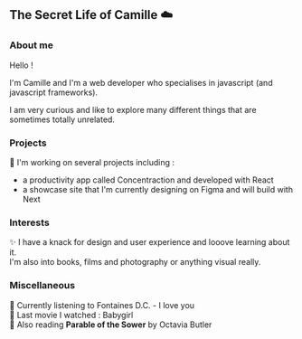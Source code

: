 ## The Secret Life of Camille :cloud:
### About me
Hello ! 

I'm Camille and I'm a web developer who specialises in javascript (and javascript frameworks). 

I am very curious and like to explore many different things that are sometimes totally unrelated. 

### Projects

:construction_worker: I'm working on several projects including : 
- a productivity app called Concentraction and developed with React
- a showcase site that I'm currently designing on Figma and will build with Next

### Interests
:sparkles: I have a knack for design and user experience and looove learning about it.   
I'm also into books, films and photography or anything visual really. 

### Miscellaneous

:musical_note: Currently listening to Fontaines D.C. - I love you  
:movie_camera: Last movie I watched : Babygirl  
📖 Also reading **Parable of the Sower** by Octavia Butler


<!--
**CYL-B/CYL-B** is a ✨ _special_ ✨ repository because its `README.md` (this file) appears on your GitHub profile.

Here are some ideas to get you started:

- 🔭 I’m currently working on ...
- 🌱 I’m currently learning ...
- 👯 I’m looking to collaborate on ...
- 🤔 I’m looking for help with ...
- 💬 Ask me about ...
- 📫 How to reach me: ...
- 😄 Pronouns: ...
- ⚡ Fun fact: ...
-->
